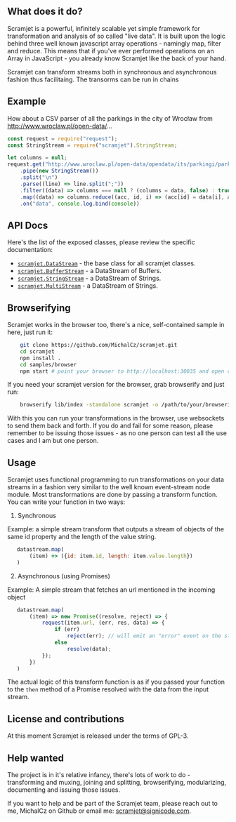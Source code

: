 ## What does it do?

Scramjet is a powerful, infinitely scalable yet simple framework for transformation and analysis of so called "live data". It is built upon the logic behind three well known javascript array operations - namingly map, filter and reduce. This means that if you've ever performed operations on an Array in JavaScript - you already know Scramjet like the back of your hand.

Scramjet can transform streams both in synchronous and asynchronous fashion thus facilitaing. The transorms can be run in chains

## Example

How about a CSV parser of all the parkings in the city of Wrocław from http://www.wroclaw.pl/open-data/...

```javascript
const request = require("request");
const StringStream = require("scramjet").StringStream;

let columns = null;
request.get("http://www.wroclaw.pl/open-data/opendata/its/parkingi/parkingi.csv")
    .pipe(new StringStream())
    .split("\n")
    .parse((line) => line.split(";"))
    .filter((data) => columns === null ? (columns = data, false) : true) // some kind of a "pop function maybe?"
    .map((data) => columns.reduce((acc, id, i) => (acc[id] = data[i], acc), {}))
    .on("data", console.log.bind(console))
```

## API Docs

Here's the list of the exposed classes, please review the specific documentation:

* [```scramjet.DataStream```](docs/data-stream.md) - the base class for all scramjet classes.
* [```scramjet.BufferStream```](docs/buffer-stream.md) - a DataStream of Buffers.
* [```scramjet.StringStream```](docs/string-stream.md) - a DataStream of Strings.
* [```scramjet.MultiStream```](docs/multi-stream.md) - a DataStream of Strings.

## Browserifying

Scramjet works in the browser too, there's a nice, self-contained sample in here, just run it:

```bash
    git clone https://github.com/MichalCz/scramjet.git
    cd scramjet
    npm install .
    cd samples/browser
    npm start # point your browser to http://localhost:30035 and open console
```

If you need your scramjet version for the browser, grab browserify and just run:

```bash
    browserify lib/index -standalone scramjet -o /path/to/your/browserified-scramjet.js
```

With this you can run your transformations in the browser, use websockets to send them back and forth. If you do and fail for some reason, please remember to be issuing those issues - as no one person can test all the use cases and I am but one person.

## Usage

Scramjet uses functional programming to run transformations on your data streams in a fashion very similar to the well known event-stream node module. Most transformations are done by passing a transform function. You can write your function in two ways:

1. Synchronous

 Example: a simple stream transform that outputs a stream of objects of the same id property and the length of the value string.

 ```javascript
    datastream.map(
        (item) => ({id: item.id, length: item.value.length})
    )
 ```

2. Asynchronous (using Promises)

 Example: A simple stream that fetches an url mentioned in the incoming object

 ```javascript
    datastream.map(
        (item) => new Promise((resolve, reject) => {
            request(item.url, (err, res, data) => {
                if (err)
                    reject(err); // will emit an "error" event on the stream
                else
                    resolve(data);
            });
        })
    )
 ```

The actual logic of this transform function is as if you passed your function
to the ```then``` method of a Promise resolved with the data from the input
stream.

## License and contributions

At this moment Scramjet is released under the terms of GPL-3.

## Help wanted

The project is in it's relative infancy, there's lots of work to do - transforming and muxing, joining and splitting, browserifying, modularizing, documenting and issuing those issues.

If you want to help and be part of the Scramjet team, please reach out to me, MichalCz on Github or email me: scramjet@signicode.com.
